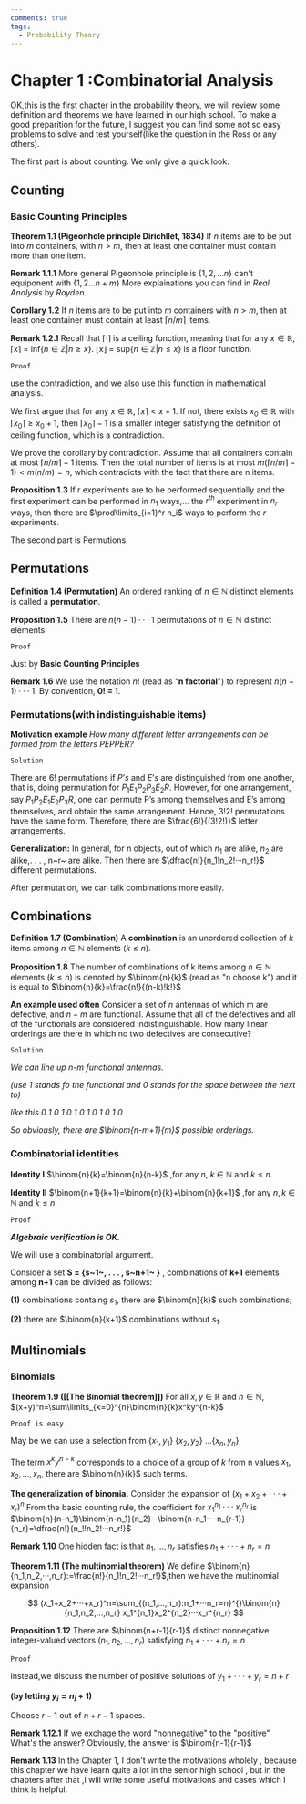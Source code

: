 ```yaml
---
comments: true
tags:
  - Probability Theory
---
```

# Chapter 1 :Combinatorial Analysis

OK,this is the first chapter in the probability theory, we will review some definition and theorems we have learned in our high school. To make a good preparition for the future, I suggest you can find some not so easy problems to solve and test yourself(like the question in the Ross or any others).

The first part is about counting. We only give a quick look.

## Counting

### Basic Counting Principles


**Theorem 1.1 (Pigeonhole principle  Dirichllet, 1834)**
If $n$ items are to be put into $m$ containers, with $n > m$, then at least one container must contain more than one item.

**Remark 1.1.1**
More general Pigeonhole principle is $\left\{ 1,2,\dots n \right\}$ can't equiponent with $\left\{ 1,2\dots n+m \right\}$
More explainations you can find in *Real Analysis* by *Royden*.

**Corollary 1.2**
If $n$ items are to be put into $m$ containers with $n > m$, then at least one container must contain at least $⌈n/m⌉$ items.

**Remark 1.2.1**
Recall that ⌈·⌉ is a ceiling function, meaning that for any $x ∈ \mathbb{R}$,
⌈x⌉ = inf{$n ∈ \mathbb{Z}|n ≥ x$}. 
⌊x⌋ = sup{$n ∈ \mathbb{Z}|n ≤ x$} is a floor function.

`Proof`

use the contradiction, and we also use this function in mathematical analysis.


 We first argue that for any $x ∈ \mathbb{R}$, $⌈x⌉ < x + 1$. If not, there exists $x_0 ∈ \mathbb{R}$ with $⌈x_0⌉ ≥ x_0 + 1$, then $⌈x_0⌉ − 1$ is a smaller integer satisfying the definition of ceiling function, which is a contradiction.


We prove the corollary by contradiction. Assume that all containers contain at most $⌈n/m⌉ − 1$ items. Then the total number of items is at most $m(⌈n/m⌉ − 1) < m(n/m) = n$, which contradicts with the fact that there are n items. 


**Proposition 1.3**
If r experiments are to be performed sequentially and the first experiment can be performed in $n_1$ ways,...    the $r^{th}$ experiment in $n_r$ ways, then there are $\prod\limits_{i=1}^r  n_i$ ways to perform the *$r$* experiments.

The second part is Permutions.

## Permutations


**Definition 1.4 (Permutation)**
An ordered ranking of $n \in \mathbb{N}$ distinct elements is called a **permutation**.


**Proposition 1.5**
There are $n(n − 1)· · · 1$ permutations of $n \in \mathbb{N}$ distinct elements.


`Proof`

Just by **Basic Counting Principles**


**Remark 1.6**
We use the notation $n!$ (read as “**n factorial**") to represent $n(n−1)···1$. 
By convention, **0! = 1**.



### Permutations(with indistinguishable items)


**Motivation example**
*How many different letter arrangements can be formed from the letters PEPPER?*


`Solution`

There are $6!$ permutations if $P’s$ and $E’s$ are distinguished from one another, that is, doing permutation for $P_1E_1P_2P_3E_2R$. However, for one arrangement, say $P_1P_2E_1E_2P_3R$, one can permute P’s among themselves and E’s among themselves, and obtain the same arrangement. Hence, $3!2!$ permutations have the same form. Therefore, there are $\frac{6!}{(3!2!)}$ letter arrangements.


**Generalization:**
In general, for n objects, out of which $n_1$ are alike, $n_2$ are alike,. . . , n~r~ are
alike. Then there are $\dfrac{n!}{n_1!n_2!···n_r!}$ different permutations.

After permutation, we can talk combinations more easily.

## Combinations


**Definition 1.7 (Combination)**
A **combination** is an unordered collection of *k* items among  $n\in \mathbb{N}$ elements ($k ≤ n$).


**Proposition 1.8**
The number of combinations of k items among  $n\in \mathbb{N}$ elements ($k ≤ n$) is denoted by $\binom{n}{k}$  (read as "n choose k") and it is equal to $\binom{n}{k}=\frac{n!}{(n-k)!k!}$



**An example used often**
Consider a set of $n$ antennas of which m are defective, and $n − m$ are functional. Assume that all of the defectives and all of the functionals are considered indistinguishable. How many linear orderings are there in which no two defectives are consecutive?


`Solution`

*We can line up n-m functional antennas.* 

*(use 1 stands fo the functional and 0 stands for the space between the next to)*

*like this 0 1 0 1 0 1 0 1 0 1 0 1 0*

*So obviously, there are $\binom{n-m+1}{m}$ possible orderings.*


### Combinatorial identities


**Identity I**
$\binom{n}{k}=\binom{n}{n-k}$ ,for any $n$, $k$ $\in$ $\mathbb{N}$ and $k\le n$.



**Identity II**
$\binom{n+1}{k+1}=\binom{n}{k}+\binom{n}{k+1}$ ,for any $n, k$ $\in$ $\mathbb{N}$ and $k\le n$.

`Proof`

***Algebraic verification is OK.***

We will use a combinatorial argument. 

Consider a set **S = {s~1~, . . . , s~n+1~ }** , combinations of **k+1** elements among **n+1** can be divided as follows: 

**(1)** combinations containg $s_1$, there are $\binom{n}{k}$ such combinations; 

**(2)** there are $\binom{n}{k+1}$ combinations without $s_1$.



## Multinomials



### Binomials



**Theorem 1.9 ([[The Binomial theorem]])**
For all $x, y$ $\in$ $\mathbb{R}$ and  $n\in \mathbb{N}$,
$(x+y)^n=\sum\limits_{k=0}^{n}\binom{n}{k}x^ky^{n-k}$


`Proof is easy`

May be we can use a selection from {$x_1,y_1$}  {$x_2,y_2$} ...{$x_n,y_n$} 

The term $x^ky^{n-k}$ corresponds to a choice of a group of $k$ from n values $x_1, x_2,...,x_n$, there are $\binom{n}{k}$ such terms. 


**The generalization of binomia.**
Consider the expansion of $(x_1+x_2+···+x_r)^n$ 
From the basic counting rule, the coefficient for $x_1^{n_1}···x_r^{n_r}$ is $\binom{n}{n-n_1}\binom{n-n_1}{n_2}···\binom{n-n_1-···n_{r-1}}{n_r}=\dfrac{n!}{n_!!n_2!···n_r!}$ 


**Remark 1.10**
One hidden fact is that $n_1,...,n_r$  satisfies $n_1+···+n_r=n$



**Theorem 1.11 (The multinomial theorem)**
We define $\binom{n}{n_1,n_2,···,n_r}:=\frac{n!}{n_1!n_2!···n_r!}$,then we have the multinomial expansion


$$
(x_1+x_2+···+x_r)^n=\sum_{(n_1,...,n_r):n_1+···n_r=n}^{}\binom{n}{n_1,n_2,...,n_r} x_1^{n_1}x_2^{n_2}···x_r^{n_r}
$$



**Proposition 1.12**
There are $\binom{n+r-1}{r-1}$ distinct nonnegative integer-valued vectors $(n_1, n_2, . . . , n_r)$ satisfying $n_1 + · · · + n_r= n$

`Proof`

Instead,we discuss the number of positive solutions of $y_1+···+y_r=n+r$ 

**(by letting $y_i=n_i+1$)**

Choose $r-1$ out of $n+r-1$ spaces.

**Remark 1.12.1**
If we exchage the word "nonnegative" to the "positive"
What's the answer?
Obviously, the answer is $\binom{n-1}{r-1}$

**Remark 1.13**
In the Chapter 1, I don't write the motivations wholely , because this chapter we have learn quite a lot in the senior high school , but in the chapters after that ,I will write some useful motivations and cases which I think is helpful.

